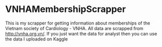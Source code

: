 # VNHAMembershipScrapper
This is my scrapper for getting information about memberships of the Vietnam society of Cardiology - VNHA. All data are scrapped from http://vnha.org.vn/.
If you just want the data for analyst then you can use the data I uploaded on Kaggle

